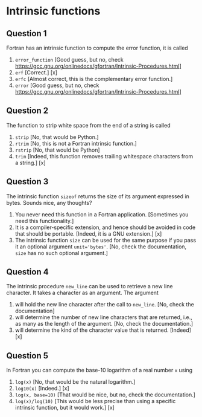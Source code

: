 # Intrinsic functions

## Question 1

Fortran has an intrinsic function to compute the error function, it is  called
1. `error_function` [Good guess, but no, check https://gcc.gnu.org/onlinedocs/gfortran/Intrinsic-Procedures.html]
1. `erf` [Correct.] [x]
1. `erfc` [Almost correct, this is the complementary error function.]
1. `error` [Good guess, but no, check https://gcc.gnu.org/onlinedocs/gfortran/Intrinsic-Procedures.html]


## Question 2

The function to strip white space from the end of a string is called
1. `strip` [No, that would be Python.]
1. `rtrim` [No, this is not a Fortran intrinsic function.]
1. `rstrip` [No, that would be Python]
1. `trim` [Indeed, this function removes trailing whitespace characters from a string.] [x]


## Question 3

The intrinsic function `sizeof` returns the size of its argument expressed in bytes.  Sounds nice, any thoughts?
1. You never need this function in a Fortran application. [Sometimes you need this functionality.]
1. It is a compiler-specific extension, and hence should be avoided in code that should be portable. [Indeed, it is a GNU extension.] [x]
1. The intrinsic function `size` can be used for the same purpose if you pass it an optional argument `unit='bytes'`. [No, check the documentation, `size` has no such optional argument.]


## Question 4

The intrinsic procedure `new_line` can be used to retrieve a new line character.  It takes a character as an argument.  The argument
1. will hold the new line character after the call to `new_line`. [No, check the documentation]
1. will determine the number of new line characters that are returned, i.e., as many as the length of the argument. [No, check the documentation.]
1. will determine the kind of the character value that is returned. [Indeed] [x]


## Question 5

In Fortran you can compute the base-10 logarithm of a real number `x` using
1. `log(x)` [No, that would be the natural logarithm.]
1. `log10(x)` [Indeed.] [x]
1. `log(x, base=10)` [That would be nice, but no, check the documentation.]
1. `log(x)/log(10)` [This would be less precise than using a specific intrinsic function, but it would work.] [x]
